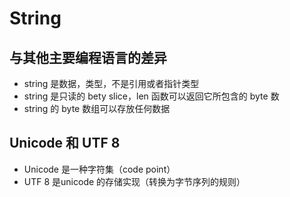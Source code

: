 # String

## 与其他主要编程语言的差异

- string 是数据，类型，不是引用或者指针类型
- string 是只读的 bety slice，len 函数可以返回它所包含的 byte 数
- string 的 byte 数组可以存放任何数据

## Unicode 和 UTF 8

- Unicode 是一种字符集（code point）
- UTF 8 是unicode 的存储实现（转换为字节序列的规则）